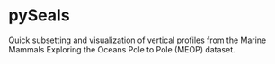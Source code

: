 # pySeals

Quick subsetting and visualization of vertical profiles from the Marine Mammals Exploring the Oceans Pole to Pole (MEOP) dataset.
